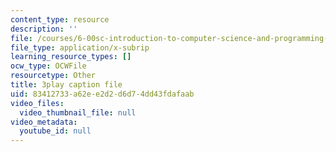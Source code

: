 ```yaml
---
content_type: resource
description: ''
file: /courses/6-00sc-introduction-to-computer-science-and-programming-spring-2011/83412733a62ee2d2d6d74dd43fdafaab_hmtXhZTfAes.srt
file_type: application/x-subrip
learning_resource_types: []
ocw_type: OCWFile
resourcetype: Other
title: 3play caption file
uid: 83412733-a62e-e2d2-d6d7-4dd43fdafaab
video_files:
  video_thumbnail_file: null
video_metadata:
  youtube_id: null
---
```

